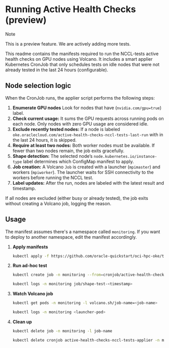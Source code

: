 # Running Active Health Checks (preview)

> [!NOTE]  
> This is a preview feature. We are actively adding more tests.

This readme contains the manifests required to run the NCCL-tests active health checks on GPU nodes using Volcano. It includes a smart applier Kubernetes CronJob that only schedules tests on idle nodes that were not already tested in the last 24 hours (configurable).

## Node selection logic

When the CronJob runs, the applier script performs the following steps:

1. **Enumerate GPU nodes** Look for nodes that have (`nvidia.com/gpu=true`) label.
2. **Check current usage:** It sums the GPU requests across running pods on each node. Only nodes with zero GPU usage are considered idle.
3. **Exclude recently tested nodes:** If a node is labeled `oke.oraclecloud.com/active-health-checks-nccl-tests-last-run` with in the last 24 hours, it is skipped.
4. **Require at least two nodes:** Both worker nodes must be available. If fewer than two nodes remain, the job exits gracefully.
5. **Shape detection:** The selected node’s `node.kubernetes.io/instance-type` label determines which ConfigMap manifest to apply.
6. **Job creation:** A Volcano `Job` is created with a launcher (`mpimaster`) and workers (`mpiworker`). The launcher waits for SSH connectivity to the workers before running the NCCL test.
7. **Label updates:** After the run, nodes are labeled with the latest result and timestamp.

If all nodes are excluded (either busy or already tested), the job exits without creating a Volcano job, logging the reason.

## Usage
The manifest assumes there's a namespace called `monitoring`. If you want to deploy to another namespace, edit the manifest accordingly.

1. **Apply manifests**
   ```bash
   kubectl apply -f https://github.com/oracle-quickstart/oci-hpc-oke/tree/main/manifests/active-health-checks/active-health-checks-nccl-tests.yaml
   ```

2. **Run ad-hoc test**
   ```bash
   kubectl create job -n monitoring --from=cronjob/active-health-checks-nccl-tests-applier test-$(date +%s)
   
   kubectl logs -n monitoring job/shape-test-<timestamp>
   ```

3. **Watch Volcano job**
   ```bash
   kubectl get pods -n monitoring -l volcano.sh/job-name=<job-name>
   
   kubectl logs -n monitoring <launcher-pod>
   ```

4. **Clean up**
   ```bash
   kubectl delete job -n monitoring -l job-name
   
   kubectl delete cronjob active-health-checks-nccl-tests-applier -n monitoring
   ```

